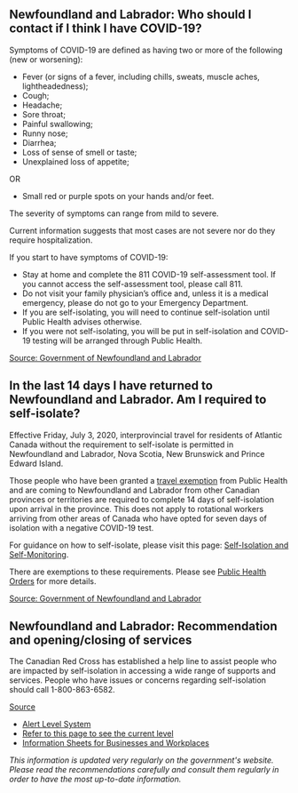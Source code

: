 ## Newfoundland and Labrador: Who should I contact if I think I have COVID-19?

Symptoms of COVID-19 are defined as having two or more of the following (new or worsening):

- Fever (or signs of a fever, including chills, sweats, muscle aches, lightheadedness);
- Cough;
- Headache;
- Sore throat;
- Painful swallowing;
- Runny nose;
- Diarrhea;
- Loss of sense of smell or taste;
- Unexplained loss of appetite;

OR

- Small red or purple spots on your hands and/or feet.

The severity of symptoms can range from mild to severe.

Current information suggests that most cases are not severe nor do they require hospitalization.

If you start to have symptoms of COVID-19:

- Stay at home and complete the 811 COVID-19 self-assessment tool. If you cannot access the self-assessment tool, please call 811.
- Do not visit your family physician’s office and, unless it is a medical emergency, please do not go to your Emergency Department.
- If you are self-isolating, you will need to continue self-isolation until Public Health advises otherwise.
- If you were not self-isolating, you will be put in self-isolation and COVID-19 testing will be arranged through Public Health.

[Source: Government of Newfoundland and Labrador](https://www.gov.nl.ca/covid-19/covid-19-symptoms-treatment/)

## In the last 14 days I have returned to Newfoundland and Labrador. Am I required to self-isolate?

Effective Friday, July 3, 2020, interprovincial travel for residents of Atlantic Canada without the requirement to self-isolate is permitted in Newfoundland and Labrador, Nova Scotia, New Brunswick and Prince Edward Island.

Those people who have been granted a [travel exemption](https://www.gov.nl.ca/covid-19/travel-restrictions/) from Public Health and are coming to Newfoundland and Labrador from other Canadian provinces or territories are required to complete 14 days of self-isolation upon arrival in the province. This does not apply to rotational workers arriving from other areas of Canada who have opted for seven days of isolation with a negative COVID-19 test.

For guidance on how to self-isolate, please visit this page: [Self-Isolation and Self-Monitoring](https://www.gov.nl.ca/covid-19/individuals-and-households/self-isolation-and-self-monitoring/).

There are exemptions to these requirements. Please see [Public Health Orders](https://www.gov.nl.ca/covid-19/public-health-orders/) for more details.

[Source: Government of Newfoundland and Labrador](https://www.gov.nl.ca/covid-19/faqs/)

## Newfoundland and Labrador: Recommendation and opening/closing of services

The Canadian Red Cross has established a help line to assist people who are impacted by self-isolation in accessing a wide range of supports and services. People who have issues or concerns regarding self-isolation should call 1-800-863-6582.

[Source](https://www.gov.nl.ca/covid-19/resources/)

- [Alert Level System](https://www.gov.nl.ca/covid-19/alert-system/)
- [Refer to this page to see the current level](https://www.gov.nl.ca/covid-19/)
- [Information Sheets for Businesses and Workplaces](https://gov.nl.ca/covid-19/information-sheets-for-businesses-and-workplaces/)

_This information is updated very regularly on the government's website. Please read the recommendations carefully and consult them regularly in order to have the most up-to-date information._
